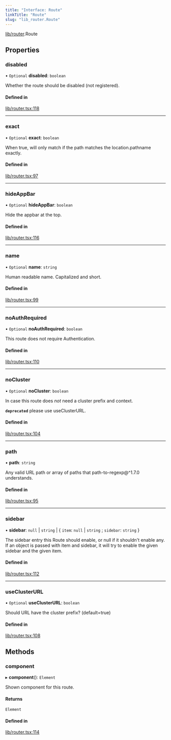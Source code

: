 ```yaml
---
title: "Interface: Route"
linkTitle: "Route"
slug: "lib_router.Route"
---
```


[lib/router](../modules/lib_router.md).Route

## Properties

### disabled

• `Optional` **disabled**: `boolean`

Whether the route should be disabled (not registered).

#### Defined in

[lib/router.tsx:118](https://github.com/headlamp-k8s/headlamp/blob/e3b4c5c7/frontend/src/lib/router.tsx#L118)

___

### exact

• `Optional` **exact**: `boolean`

When true, will only match if the path matches the location.pathname exactly.

#### Defined in

[lib/router.tsx:97](https://github.com/headlamp-k8s/headlamp/blob/e3b4c5c7/frontend/src/lib/router.tsx#L97)

___

### hideAppBar

• `Optional` **hideAppBar**: `boolean`

Hide the appbar at the top.

#### Defined in

[lib/router.tsx:116](https://github.com/headlamp-k8s/headlamp/blob/e3b4c5c7/frontend/src/lib/router.tsx#L116)

___

### name

• `Optional` **name**: `string`

Human readable name. Capitalized and short.

#### Defined in

[lib/router.tsx:99](https://github.com/headlamp-k8s/headlamp/blob/e3b4c5c7/frontend/src/lib/router.tsx#L99)

___

### noAuthRequired

• `Optional` **noAuthRequired**: `boolean`

This route does not require Authentication.

#### Defined in

[lib/router.tsx:110](https://github.com/headlamp-k8s/headlamp/blob/e3b4c5c7/frontend/src/lib/router.tsx#L110)

___

### noCluster

• `Optional` **noCluster**: `boolean`

In case this route does *not* need a cluster prefix and context.

**`deprecated`** please use useClusterURL.

#### Defined in

[lib/router.tsx:104](https://github.com/headlamp-k8s/headlamp/blob/e3b4c5c7/frontend/src/lib/router.tsx#L104)

___

### path

• **path**: `string`

Any valid URL path or array of paths that path-to-regexp@^1.7.0 understands.

#### Defined in

[lib/router.tsx:95](https://github.com/headlamp-k8s/headlamp/blob/e3b4c5c7/frontend/src/lib/router.tsx#L95)

___

### sidebar

• **sidebar**: ``null`` \| `string` \| { `item`: ``null`` \| `string` ; `sidebar`: `string`  }

The sidebar entry this Route should enable, or null if it shouldn't enable any. If an object is passed with item and sidebar, it will try to enable the given sidebar and the given item.

#### Defined in

[lib/router.tsx:112](https://github.com/headlamp-k8s/headlamp/blob/e3b4c5c7/frontend/src/lib/router.tsx#L112)

___

### useClusterURL

• `Optional` **useClusterURL**: `boolean`

Should URL have the cluster prefix? (default=true)

#### Defined in

[lib/router.tsx:108](https://github.com/headlamp-k8s/headlamp/blob/e3b4c5c7/frontend/src/lib/router.tsx#L108)

## Methods

### component

▸ **component**(): `Element`

Shown component for this route.

#### Returns

`Element`

#### Defined in

[lib/router.tsx:114](https://github.com/headlamp-k8s/headlamp/blob/e3b4c5c7/frontend/src/lib/router.tsx#L114)
